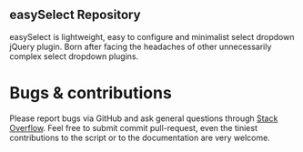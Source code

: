 ## easySelect Repository
easySelect is lightweight, easy to configure and minimalist select dropdown jQuery plugin. Born after facing the headaches of other unnecessarily complex select dropdown plugins.

# Bugs & contributions
Please report bugs via GitHub and ask general questions through <a href="https://stackoverflow.com/questions/tagged/easyselect" target="blank">Stack Overflow</a>. Feel free to submit commit pull-request, even the tiniest contributions to the script or to the documentation are very welcome.

